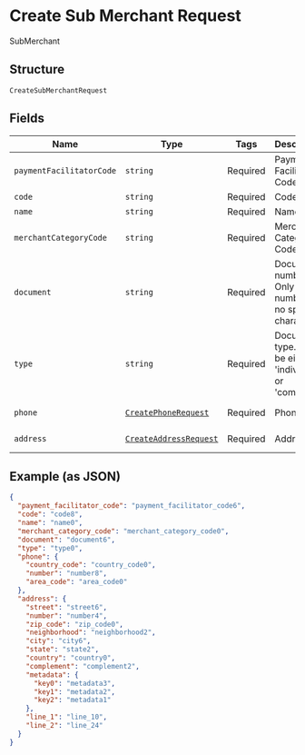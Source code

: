 
# Create Sub Merchant Request

SubMerchant

## Structure

`CreateSubMerchantRequest`

## Fields

| Name | Type | Tags | Description | Getter | Setter |
|  --- | --- | --- | --- | --- | --- |
| `paymentFacilitatorCode` | `string` | Required | Payment Facilitator Code | getPaymentFacilitatorCode(): string | setPaymentFacilitatorCode(string paymentFacilitatorCode): void |
| `code` | `string` | Required | Code | getCode(): string | setCode(string code): void |
| `name` | `string` | Required | Name | getName(): string | setName(string name): void |
| `merchantCategoryCode` | `string` | Required | Merchant Category Code | getMerchantCategoryCode(): string | setMerchantCategoryCode(string merchantCategoryCode): void |
| `document` | `string` | Required | Document number. Only numbers, no special characters. | getDocument(): string | setDocument(string document): void |
| `type` | `string` | Required | Document type. Can be either 'individual' or 'company' | getType(): string | setType(string type): void |
| `phone` | [`CreatePhoneRequest`](../../doc/models/create-phone-request.md) | Required | Phone | getPhone(): CreatePhoneRequest | setPhone(CreatePhoneRequest phone): void |
| `address` | [`CreateAddressRequest`](../../doc/models/create-address-request.md) | Required | Address | getAddress(): CreateAddressRequest | setAddress(CreateAddressRequest address): void |

## Example (as JSON)

```json
{
  "payment_facilitator_code": "payment_facilitator_code6",
  "code": "code8",
  "name": "name0",
  "merchant_category_code": "merchant_category_code0",
  "document": "document6",
  "type": "type0",
  "phone": {
    "country_code": "country_code0",
    "number": "number8",
    "area_code": "area_code0"
  },
  "address": {
    "street": "street6",
    "number": "number4",
    "zip_code": "zip_code0",
    "neighborhood": "neighborhood2",
    "city": "city6",
    "state": "state2",
    "country": "country0",
    "complement": "complement2",
    "metadata": {
      "key0": "metadata3",
      "key1": "metadata2",
      "key2": "metadata1"
    },
    "line_1": "line_10",
    "line_2": "line_24"
  }
}
```

